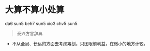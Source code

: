 # 大算不算小处算
da6 sun5 beh7 sun5 xio3 chv5 sun5
> 泰兴方言辞典
- 不从全局、长远的方面去考虑筹划，只图眼前利益，在微小的地方计较。
<!--
TODO 可能错了，大处不算？
-->
